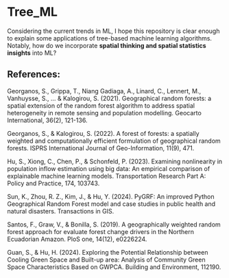 # Tree_ML

Considering the current trends in ML, I hope this repository is clear enough to explain some applications of tree-based machine learning algorithms. Notably, how do we incorporate **spatial thinking and spatial statistics insights** into ML?

## References:

Georganos, S., Grippa, T., Niang Gadiaga, A., Linard, C., Lennert, M., Vanhuysse, S., ... & Kalogirou, S. (2021). Geographical random forests: a spatial extension of the random forest algorithm to address spatial heterogeneity in remote sensing and population modelling. Geocarto International, 36(2), 121-136.

Georganos, S., & Kalogirou, S. (2022). A forest of forests: a spatially weighted and computationally efficient formulation of geographical random forests. ISPRS International Journal of Geo-Information, 11(9), 471.

Hu, S., Xiong, C., Chen, P., & Schonfeld, P. (2023). Examining nonlinearity in population inflow estimation using big data: An empirical comparison of explainable machine learning models. Transportation Research Part A: Policy and Practice, 174, 103743.

Sun, K., Zhou, R. Z., Kim, J., & Hu, Y. (2024). PyGRF: An improved Python Geographical Random Forest model and case studies in public health and natural disasters. Transactions in GIS.

Santos, F., Graw, V., & Bonilla, S. (2019). A geographically weighted random forest approach for evaluate forest change drivers in the Northern Ecuadorian Amazon. PloS one, 14(12), e0226224.

Guan, S., & Hu, H. (2024). Exploring the Potential Relationship between Cooling Green Space and Built-up area: Analysis of Community Green Space Characteristics Based on GWPCA. Building and Environment, 112190.
